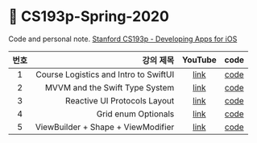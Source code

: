 # 🍎 CS193p-Spring-2020
Code and personal note. [Stanford CS193p - Developing Apps for iOS](https://cs193p.sites.stanford.edu/)

| 번호 | 강의 제목 | YouTube | code |
|:---:|---:|:---:|:---:|
|1|Course Logistics and Intro to SwiftUI|[link](https://youtu.be/jbtqIBpUG7g)|[code](https://github.com/KYHyeon/CS193p-Spring-2020/tree/master/Lecture1)|
|2|MVVM and the Swift Type System|[link](https://youtu.be/4GjXq2Sr55Q)|[code](https://github.com/KYHyeon/CS193p-Spring-2020/tree/master/Lecture2)|
|3|Reactive UI Protocols Layout|[link](https://www.youtube.com/watch?v=SIYdYpPXil4&list=PLpGHT1n4-mAtTj9oywMWoBx0dCGd51_yG&index=3)|[code](https://github.com/KYHyeon/CS193p-Spring-2020/tree/master/Lecture3)|
|4|Grid enum Optionals|[link](https://www.youtube.com/watch?v=eHEeWzFP6O4&list=PLpGHT1n4-mAtTj9oywMWoBx0dCGd51_yG&index=4)|[code](https://github.com/KYHyeon/CS193p-Spring-2020/tree/master/Lecture4)|
|5|ViewBuilder + Shape + ViewModifier|[link](https://www.youtube.com/watch?v=oDKDGCRdSHc)|[code](https://github.com/KYHyeon/CS193p-Spring-2020/tree/master/Lecture5/Memorize)|
